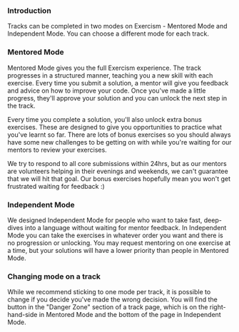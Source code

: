 ### Introduction

Tracks can be completed in two modes on Exercism - Mentored Mode and Independent Mode. You can choose a different mode for each track.

### Mentored Mode

Mentored Mode gives you the full Exercism experience. The track progresses in a structured manner, teaching you a new skill with each exercise. Every time you submit a solution, a mentor will give you feedback and advice on how to improve your code. Once you've made a little progress, they'll approve your solution and you can unlock the next step in the track.

Every time you complete a solution, you'll also unlock extra bonus exercises. These are designed to give you opportunities to practice what you've learnt so far. There are lots of bonus exercises so you should always have some new challenges to be getting on with while you're waiting for our mentors to review your exercises.

We try to respond to all core submissions within 24hrs, but as our mentors are volunteers helping in their evenings and weekends, we can't guarantee that we will hit that goal. Our bonus exercises hopefully mean you won't get frustrated waiting for feedback :)

### Independent Mode

We designed Independent Mode for people who want to take fast, deep-dives into a language without waiting for mentor feedback. In Independent Mode you can take the exercises in whatever order you want and there is no progression or unlocking. You may request mentoring on one exercise at a time, but your solutions will have a lower priority than people in Mentored Mode.

### Changing mode on a track

While we recommend sticking to one mode per track, it is possible to change if you decide you've made the wrong decision. You will find the button in the "Danger Zone" section of a track page, which is on the right-hand-side in Mentored Mode and the bottom of the page in Independent Mode.
